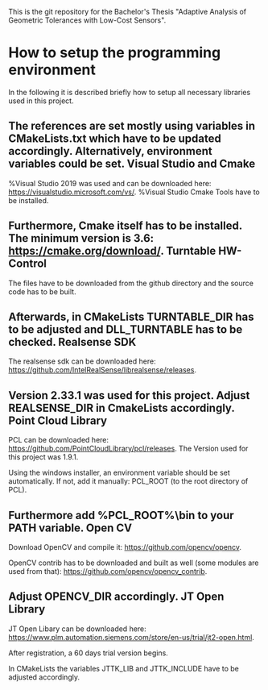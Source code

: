 This is the git repository for the Bachelor's Thesis "Adaptive Analysis of Geometric Tolerances with Low-Cost Sensors".

How to setup the programming environment
===========================================
In the following it is described briefly how to setup all necessary libraries used in this project.

The references are set mostly using variables in CMakeLists.txt which have to be updated accordingly. Alternatively, environment variables could be set.
Visual Studio and Cmake
-----------------------
%Visual Studio 2019 was used and can be downloaded here: https://visualstudio.microsoft.com/vs/.
%Visual Studio Cmake Tools have to be installed.

Furthermore, Cmake itself has to be installed. The minimum version is 3.6: https://cmake.org/download/.
Turntable HW-Control
--------------------
The files have to be downloaded from the github directory and the source code has to be built.

Afterwards, in CMakeLists TURNTABLE_DIR has to be adjusted and DLL_TURNTABLE has to be checked.
Realsense SDK
-------------
The realsense sdk can be downloaded here: https://github.com/IntelRealSense/librealsense/releases.

Version 2.33.1 was used for this project.
Adjust REALSENSE_DIR in CmakeLists accordingly.
Point Cloud Library 
-------------------
PCL can be downloaded here: https://github.com/PointCloudLibrary/pcl/releases.
The Version used for this project was 1.9.1.

Using the windows installer, an environment variable should be set automatically. If not, add it manually: PCL_ROOT (to the root directory of PCL).

Furthermore add %PCL_ROOT%\bin to your PATH variable.
Open CV
-------
Download OpenCV and compile it: https://github.com/opencv/opencv.

OpenCV contrib has to be downloaded and built as well (some modules are used from that): https://github.com/opencv/opencv_contrib.

Adjust OPENCV_DIR accordingly. 
JT Open Library
---------------
JT Open Libary can be downloaded here: https://www.plm.automation.siemens.com/store/en-us/trial/jt2-open.html.

After registration, a 60 days trial version begins.

In CMakeLists the variables JTTK_LIB and JTTK_INCLUDE have to be adjusted accordingly.